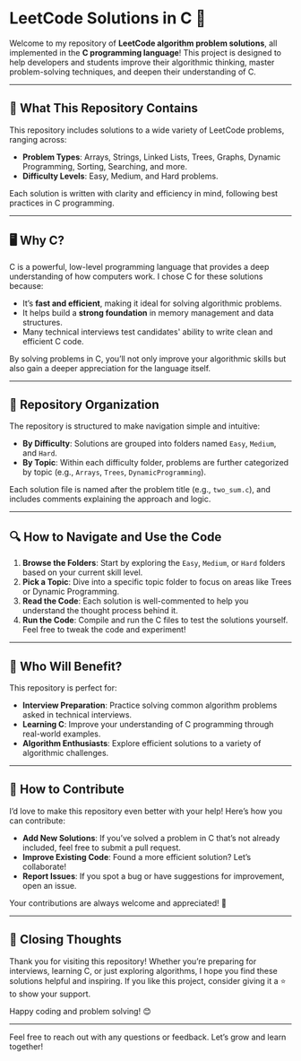 # LeetCode Solutions in C 🚀

Welcome to my repository of **LeetCode algorithm problem solutions**, all implemented in the **C programming language**! This project is designed to help developers and students improve their algorithmic thinking, master problem-solving techniques, and deepen their understanding of C.

---

## 📂 What This Repository Contains

This repository includes solutions to a wide variety of LeetCode problems, ranging across:

- **Problem Types**: Arrays, Strings, Linked Lists, Trees, Graphs, Dynamic Programming, Sorting, Searching, and more.
- **Difficulty Levels**: Easy, Medium, and Hard problems.

Each solution is written with clarity and efficiency in mind, following best practices in C programming.

---

## 🖥️ Why C?

C is a powerful, low-level programming language that provides a deep understanding of how computers work. I chose C for these solutions because:

- It’s **fast and efficient**, making it ideal for solving algorithmic problems.
- It helps build a **strong foundation** in memory management and data structures.
- Many technical interviews test candidates' ability to write clean and efficient C code.

By solving problems in C, you’ll not only improve your algorithmic skills but also gain a deeper appreciation for the language itself.

---

## 📁 Repository Organization

The repository is structured to make navigation simple and intuitive:

- **By Difficulty**: Solutions are grouped into folders named `Easy`, `Medium`, and `Hard`.
- **By Topic**: Within each difficulty folder, problems are further categorized by topic (e.g., `Arrays`, `Trees`, `DynamicProgramming`).

Each solution file is named after the problem title (e.g., `two_sum.c`), and includes comments explaining the approach and logic.

---

## 🔍 How to Navigate and Use the Code

1. **Browse the Folders**: Start by exploring the `Easy`, `Medium`, or `Hard` folders based on your current skill level.
2. **Pick a Topic**: Dive into a specific topic folder to focus on areas like Trees or Dynamic Programming.
3. **Read the Code**: Each solution is well-commented to help you understand the thought process behind it.
4. **Run the Code**: Compile and run the C files to test the solutions yourself. Feel free to tweak the code and experiment!

---

## 🎯 Who Will Benefit?

This repository is perfect for:

- **Interview Preparation**: Practice solving common algorithm problems asked in technical interviews.
- **Learning C**: Improve your understanding of C programming through real-world examples.
- **Algorithm Enthusiasts**: Explore efficient solutions to a variety of algorithmic challenges.

---

## 🤝 How to Contribute

I’d love to make this repository even better with your help! Here’s how you can contribute:

- **Add New Solutions**: If you’ve solved a problem in C that’s not already included, feel free to submit a pull request.
- **Improve Existing Code**: Found a more efficient solution? Let’s collaborate!
- **Report Issues**: If you spot a bug or have suggestions for improvement, open an issue.

Your contributions are always welcome and appreciated! 🙌

---

## 🌟 Closing Thoughts

Thank you for visiting this repository! Whether you’re preparing for interviews, learning C, or just exploring algorithms, I hope you find these solutions helpful and inspiring. If you like this project, consider giving it a ⭐ to show your support.

Happy coding and problem solving! 😊

---

Feel free to reach out with any questions or feedback. Let’s grow and learn together!
